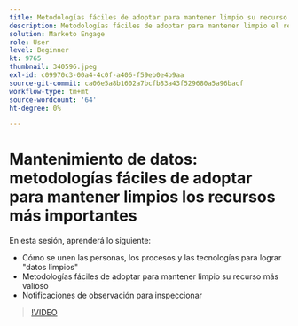 ```yaml
---
title: Metodologías fáciles de adoptar para mantener limpio su recurso más importante
description: Metodologías fáciles de adoptar para mantener limpio el recurso más importante
solution: Marketo Engage
role: User
level: Beginner
kt: 9765
thumbnail: 340596.jpeg
exl-id: c09970c3-00a4-4c0f-a406-f59eb0e4b9aa
source-git-commit: ca06e5a8b1602a7bcfb83a43f529680a5a96bacf
workflow-type: tm+mt
source-wordcount: '64'
ht-degree: 0%

---
```


# Mantenimiento de datos: metodologías fáciles de adoptar para mantener limpios los recursos más importantes

En esta sesión, aprenderá lo siguiente:

* Cómo se unen las personas, los procesos y las tecnologías para lograr &quot;datos limpios&quot;
* Metodologías fáciles de adoptar para mantener limpio su recurso más valioso
* Notificaciones de observación para inspeccionar

>[!VIDEO](https://video.tv.adobe.com/v/340596/?quality=12&learn=on)
